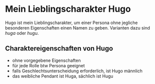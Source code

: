 # Mein Lieblingscharakter Hugo
Hugo ist mein Lieblingscharakter, um einer Persona ohne jegliche besonderen Eigenschaften einen Namen zu geben.
Varianten dazu sind _huga_ oder _hugu_.

## Charaktereigenschaften von Hugo
* ohne vorgegebene Eigenschaften
* für jede Rolle btw Persona geeignet
* falls Geschlechtsunterscheidung erforderlich, ist Hugo männlich
* das weibliche Pendant ist Huga, sächlich ist Hugu


